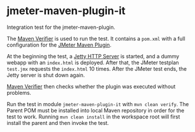 # jmeter-maven-plugin-it

Integration test for the jmeter-maven-plugin.

The [Maven Verifier][1] is used to run the test.
It contains a `pom.xml` with a full configuration for the [JMeter Maven Plugin][2].

At the beginning the test, a [Jetty HTTP Server][3] is started, and a dummy webapp with an `index.html` is deployed.
After that, the JMeter testplan `test.jmx` requests the `index.html` 10 times.
After the JMeter test ends, the Jetty server is shut down again.

[Maven Verifier][1] then checks whether the plugin was executed without problems.


Run the test in module `jmeter-maven-plugin-it` with `mvn clean verify`.
The Parent POM must be installed into local Maven repository in order for the test to work.
Running `mvn clean install` in the workspace root will first install the parent and then invoke the test.

[1]:    http://maven.apache.org/shared/maven-verifier/        "Maven Verifier Component"
[2]:    http://jmeter.lazerycode.com                          "JMeter Maven Plugin"
[3]:    http://jetty.codehaus.org/jetty/                      "Jetty HTTP Server"